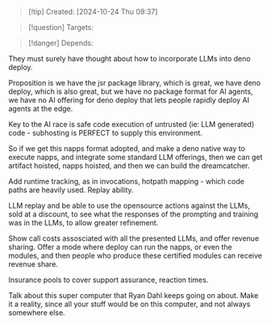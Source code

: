 
>[!tip] Created: [2024-10-24 Thu 09:37]

>[!question] Targets: 

>[!danger] Depends: 

They must surely have thought about how to incorporate LLMs into deno deploy.

Proposition is we have the jsr package library, which is great, we have deno deploy, which is also great, but we have no package format for AI agents, we have no AI offering for deno deploy that lets people rapidly deploy AI agents at the edge.

Key to the AI race is safe code execution of untrusted (ie: LLM generated) code - subhosting is PERFECT to supply this environment.

So if we get this napps format adopted, and make a deno native way to execute napps, and integrate some standard LLM offerings, then we can get artifact hoisted, napps hoisted, and then we can build the dreamcatcher.

Add runtime tracking, as in invocations, hotpath mapping - which code paths are heavily used.  Replay ability.

LLM replay and be able to use the opensource actions against the LLMs, sold at a discount, to see what the responses of the prompting and training was in the LLMs, to allow greater refinement.

Show call costs assosciated with all the presented LLMs, and offer revenue sharing.  Offer a mode where deploy can run the napps, or even the modules, and then people who produce these certified modules can receive revenue share.

Insurance pools to cover support assurance, reaction times.

Talk about this super computer that Ryan Dahl keeps going on about.
Make it a reality, since all your stuff would be on this computer, and not always somewhere else.